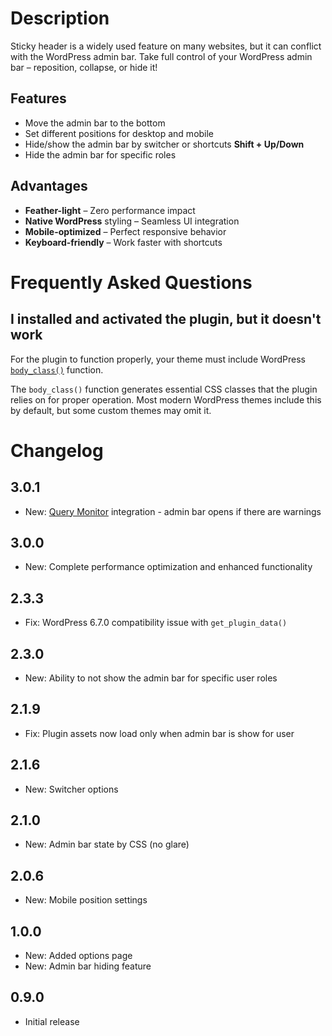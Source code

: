 # Description

Sticky header is a widely used feature on many websites, but it can conflict with the WordPress admin bar. Take full control of your WordPress admin bar – reposition, collapse, or hide it!

## Features

* Move the admin bar to the bottom
* Set different positions for desktop and mobile
* Hide/show the admin bar by switcher or shortcuts **Shift + Up/Down**
* Hide the admin bar for specific roles

## Advantages

* **Feather-light** – Zero performance impact
* **Native WordPress** styling – Seamless UI integration
* **Mobile-optimized** – Perfect responsive behavior
* **Keyboard-friendly** – Work faster with shortcuts

# Frequently Asked Questions

## I installed and activated the plugin, but it doesn't work

For the plugin to function properly, your theme must include WordPress [`body_class()`](https://developer.wordpress.org/reference/functions/body_class/) function.

The `body_class()` function generates essential CSS classes that the plugin relies on for proper operation. Most modern WordPress themes include this by default, but some custom themes may omit it.

# Changelog

## 3.0.1
* New: [Query Monitor](https://wordpress.org/plugins/query-monitor/) integration - admin bar opens if there are warnings

## 3.0.0
* New: Complete performance optimization and enhanced functionality

## 2.3.3
* Fix: WordPress 6.7.0 compatibility issue with `get_plugin_data()`

## 2.3.0
* New: Ability to not show the admin bar for specific user roles

## 2.1.9
* Fix: Plugin assets now load only when admin bar is show for user

## 2.1.6
* New: Switcher options

## 2.1.0
* New: Admin bar state by CSS (no glare)

## 2.0.6
* New: Mobile position settings

## 1.0.0
* New: Added options page
* New: Admin bar hiding feature

## 0.9.0
* Initial release